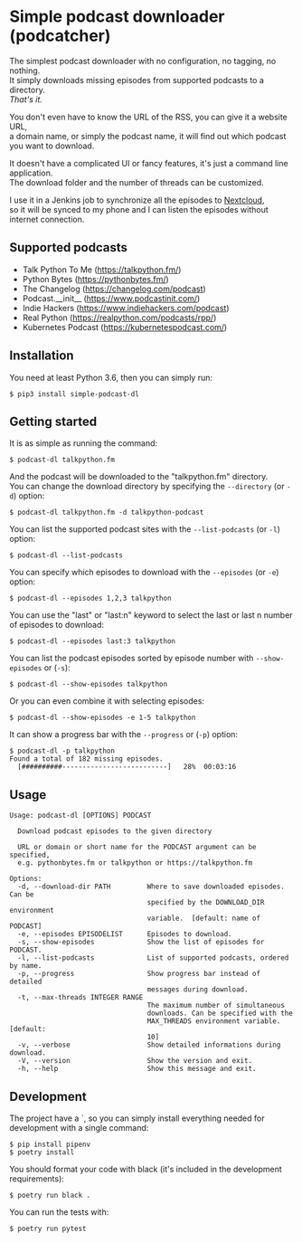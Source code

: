# Simple podcast downloader (podcatcher)

The simplest podcast downloader with no configuration, no tagging, no nothing.  
It simply downloads missing episodes from supported podcasts to a directory.  
_That's it._

You don't even have to know the URL of the RSS, you can give it a website URL,  
a domain name, or simply the podcast name, it will find out which podcast you want to download.

It doesn't have a complicated UI or fancy features, it's just a command line application.  
The download folder and the number of threads can be customized.

I use it in a Jenkins job to synchronize all the episodes to [Nextcloud](https://nextcloud.com/),  
so it will be synced to my phone and I can listen the episodes without internet connection.

## Supported podcasts

- Talk Python To Me (https://talkpython.fm/)
- Python Bytes (https://pythonbytes.fm/)
- The Changelog (https://changelog.com/podcast)
- Podcast.\_\_init\_\_ (https://www.podcastinit.com/)
- Indie Hackers (https://www.indiehackers.com/podcast)
- Real Python (https://realpython.com/podcasts/rpp/)
- Kubernetes Podcast (https://kubernetespodcast.com/)

## Installation

You need at least Python 3.6, then you can simply run:

```
$ pip3 install simple-podcast-dl
```

## Getting started

It is as simple as running the command:

```
$ podcast-dl talkpython.fm
```

And the podcast will be downloaded to the "talkpython.fm" directory.  
You can change the download directory by specifying the `--directory`
(or `-d`) option:

```
$ podcast-dl talkpython.fm -d talkpython-podcast
```

You can list the supported podcast sites with the `--list-podcasts`
(or `-l`) option:

```
$ podcast-dl --list-podcasts
```

You can specify which episodes to download with the `--episodes`
(or `-e`) option:

```
$ podcast-dl --episodes 1,2,3 talkpython
```

You can use the "last" or "last:n" keyword to select the last or last n number
of episodes to download:

```
$ podcast-dl --episodes last:3 talkpython
```

You can list the podcast episodes sorted by episode number with
`--show-episodes` or (`-s`):

```
$ podcast-dl --show-episodes talkpython
```

Or you can even combine it with selecting episodes:

```
$ podcast-dl --show-episodes -e 1-5 talkpython
```

It can show a progress bar with the `--progress` or (`-p`) option:

```
$ podcast-dl -p talkpython
Found a total of 182 missing episodes.
  [##########--------------------------]   28%  00:03:16
```

## Usage

```plain
Usage: podcast-dl [OPTIONS] PODCAST

  Download podcast episodes to the given directory

  URL or domain or short name for the PODCAST argument can be specified,
  e.g. pythonbytes.fm or talkpython or https://talkpython.fm

Options:
  -d, --download-dir PATH         Where to save downloaded episodes. Can be
                                  specified by the DOWNLOAD_DIR environment
                                  variable.  [default: name of PODCAST]
  -e, --episodes EPISODELIST      Episodes to download.
  -s, --show-episodes             Show the list of episodes for PODCAST.
  -l, --list-podcasts             List of supported podcasts, ordered by name.
  -p, --progress                  Show progress bar instead of detailed
                                  messages during download.
  -t, --max-threads INTEGER RANGE
                                  The maximum number of simultaneous
                                  downloads. Can be specified with the
                                  MAX_THREADS environment variable.  [default:
                                  10]
  -v, --verbose                   Show detailed informations during download.
  -V, --version                   Show the version and exit.
  -h, --help                      Show this message and exit.
```

## Development

The project have a `, so you can simply install everything needed for development with a single command:

```
$ pip install pipenv
$ poetry install
```

You should format your code with black (it's included in the development requirements):

```
$ poetry run black .
```

You can run the tests with:

```
$ poetry run pytest
```
